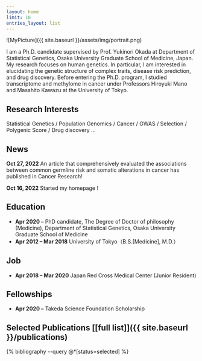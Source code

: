 ```yaml
---
layout: home
limit: 10
entries_layout: list
---
```


![MyPicture]({{ site.baseurl }}/assets/img/portrait.png)

I am a Ph.D. candidate supervised by Prof. Yukinori Okada at Department of Statistical Genetics, Osaka University Graduate School of Medicine, Japan. 
My research focuses on human genetics. 
In particular, I am interested in elucidating the genetic structure of complex traits, disease risk prediction, and drug discovery.
Before entering the Ph.D. program, I studied transcriptome and methylome in cancer under Professors Hiroyuki Mano and Masahito Kawazu at the University of Tokyo.


Research Interests
------------------

Statistical Genetics / Population Genomics / Cancer / GWAS / Selection / Polygenic Score / Drug discovery ...


News
----

**Oct 27, 2022**	An article that comprehensively evaluated the associations between common germline risk and somatic alterations in cancer has published in Cancer Research!

**Oct 16, 2022**	Started my homepage !


Education
---------

* **Apr 2020 –** PhD candidate, The Degree of Doctor of philosophy (Medicine), Department of Statistical Genetics, Osaka University Graduate School of Medicine
* **Apr 2012 – Mar 2018** University of Tokyo（B.S.[Medicine], M.D.）

Job
---

* **Apr 2018 – Mar 2020** Japan Red Cross Medical Center (Junior Resident)


Fellowships
-----------

* **Apr 2020 –** Takeda Science Foundation Scholarship


Selected Publications [[full list]]({{ site.baseurl }}/publications)
--------------------------------------------------------------------

{% bibliography --query @*[status=selected] %}
